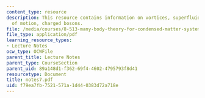 ```yaml
---
content_type: resource
description: This resource contains information on vortices, superfluid equations
  of motion, charged bosons.
file: /media/courses/8-513-many-body-theory-for-condensed-matter-systems-fall-2004/f79ea7fb7521571a1d440383d72a718e_notes7.pdf
file_type: application/pdf
learning_resource_types:
- Lecture Notes
ocw_type: OCWFile
parent_title: Lecture Notes
parent_type: CourseSection
parent_uid: 89a148d1-f362-69f4-4602-4795793f8d41
resourcetype: Document
title: notes7.pdf
uid: f79ea7fb-7521-571a-1d44-0383d72a718e
---
```

